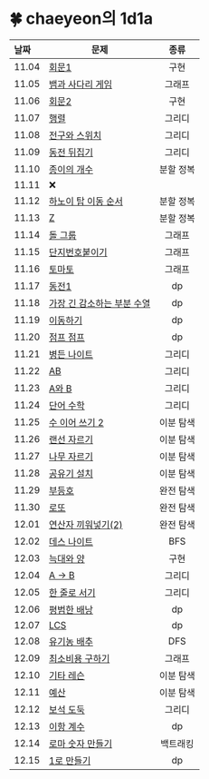 # 🍀 chaeyeon의 1d1a

| 날짜    | 문제                                                                                                                                                                                                                                                                                                   |  종류  |
|:------|------------------------------------------------------------------------------------------------------------------------------------------------------------------------------------------------------------------------------------------------------------------------------------------------------|:----:|
| 11.04 | [회문1](https://swexpertacademy.com/main/code/problem/problemDetail.do?contestProbId=AV14QpAaAAwCFAYi&categoryId=AV14QpAaAAwCFAYi&categoryType=CODE&problemTitle=%ED%9A%8C%EB%AC%B81&orderBy=FIRST_REG_DATETIME&selectCodeLang=ALL&select-1=&pageSize=10&pageIndex=1)                                  |  구현  |
| 11.05 | [뱀과 사다리 게임](https://www.acmicpc.net/problem/16928)                                                                                                                                                                                                                                                   |  그래프 |
| 11.06 | [회문2](https://swexpertacademy.com/main/code/problem/problemDetail.do?problemLevel=3&contestProbId=AV14Rq5aABUCFAYi&categoryId=AV14Rq5aABUCFAYi&categoryType=CODE&problemTitle=s%2Fw+%EB%AC%B8%EC%A0%9C%ED%95%B4%EA%B2%B0&orderBy=SUBMIT_COUNT&selectCodeLang=ALL&select-1=3&pageSize=10&pageIndex=1) |  구현  |
| 11.07 | [행렬](https://www.acmicpc.net/problem/1080)                                                                                                                                                                                                                                                           |  그리디 |
| 11.08 | [전구와 스위치](https://www.acmicpc.net/problem/2138)                                                                                                                                                                                                                                                      |  그리디 |
| 11.09 | [동전 뒤집기](https://www.acmicpc.net/problem/1285)                                                                                                                                                                                                                                                       |  그리디 |
| 11.10 | [종이의 개수](https://www.acmicpc.net/problem/1780)                                                                                                                                                                                                                                                       | 분할 정복 |
| 11.11 | ❌                                                                                                                                                                                                                                                                                                    |
| 11.12 | [하노이 탑 이동 순서](https://www.acmicpc.net/problem/11729)                                                                                                                                                                                                                                                 | 분할 정복 |
| 11.13 | [Z](https://www.acmicpc.net/problem/1074)                                                                                                                                                                                                                                                            | 분할 정복 |
| 11.14 | [돌 그룹](https://www.acmicpc.net/problem/12886)                                                                                                                                                                                                                                                        |  그래프 |
| 11.15 | [단지번호붙이기](https://www.acmicpc.net/problem/2667)                                                                                                                                                                                                                                                      |  그래프 |
| 11.16 | [토마토](https://www.acmicpc.net/problem/7569)                                                                                                                                                                                                                                                          |  그래프 |
| 11.17 | [동전1](https://www.acmicpc.net/problem/2293)                                                                                                                                                                                                                                                          |  dp  |
| 11.18 | [가장 긴 감소하는 부분 수열](https://www.acmicpc.net/problem/11722)                                                                                                                                                                                                                                             |  dp  |
| 11.19 | [이동하기](https://www.acmicpc.net/problem/11048)                                                                                                                                                                                                                                                        |  dp  |
| 11.20 | [점프 점프](https://www.acmicpc.net/problem/11060)                                                                                                                                                                                                                                                       |  dp  |
| 11.21 | [병든 나이트](https://www.acmicpc.net/problem/1783)                                                                                                                                                                                                                                                       |  그리디 |
| 11.22 | [AB](https://www.acmicpc.net/problem/12970)                                                                                                                                                                                                                                                          |  그리디 |
| 11.23 | [A와 B](https://www.acmicpc.net/problem/12904)                                                                                                                                                                                                                                                        |  그리디 |
| 11.24 | [단어 수학](https://www.acmicpc.net/problem/1339)                                                                                                                                                                                                                                                        |  그리디 |
| 11.25 | [수 이어 쓰기 2](https://www.acmicpc.net/problem/1790)                                                                                                                                                                                                                                                    | 이분 탐색 |
| 11.26 | [랜선 자르기](https://www.acmicpc.net/problem/1654)                                                                                                                                                                                                                                                       | 이분 탐색 |
| 11.27 | [나무 자르기](https://www.acmicpc.net/problem/2805)                                                                                                                                                                                                                                                       | 이분 탐색 |
| 11.28 | [공유기 설치](https://www.acmicpc.net/problem/2110)                                                                                                                                                                                                                                                       | 이분 탐색 |
| 11.29 | [부등호](https://www.acmicpc.net/problem/2529)                                                                                                                                                                                                                                                          | 완전 탐색 |
| 11.30 | [로또](https://www.acmicpc.net/problem/6603)                                                                                                                                                                                                                                                           | 완전 탐색 |
| 12.01 | [연산자 끼워넣기(2)](https://www.acmicpc.net/problem/15658)                                                                                                                                                                                                                                                 | 완전 탐색 |
| 12.02 | [데스 나이트](https://www.acmicpc.net/problem/16948)                                                                                                                                                                                                                                                      |  BFS |
| 12.03 | [늑대와 양](https://www.acmicpc.net/problem/16956)                                                                                                                                                                                                                                                       |  구현  |
| 12.04 | [A -> B](https://www.acmicpc.net/problem/16953)                                                                                                                                                                                                                                                      |  그리디 |
| 12.05 | [한 줄로 서기](https://www.acmicpc.net/problem/1138)                                                                                                                                                                                                                                                      |  그리디 |
| 12.06 | [평범한 배낭](https://www.acmicpc.net/problem/12865)                                                                                                                                                                                                                                                      |  dp  |
| 12.07 | [LCS](https://www.acmicpc.net/problem/9251)                                                                                                                                                                                                                                                          |  dp  |
| 12.08 | [유기농 배추](https://www.acmicpc.net/problem/1012)                                                                                                                                                                                                                                                       |  DFS |
| 12.09 | [최소비용 구하기](https://www.acmicpc.net/problem/1916)                                                                                                                                                                                                                                                     |  그래프 |
| 12.10 | [기타 레슨](https://www.acmicpc.net/problem/2343)                                                                                                                                                                                                                                                        | 이분 탐색 |
| 12.11 | [예산](https://www.acmicpc.net/problem/2512)                                                                                                                                                                                                                                                           | 이분 탐색 |
| 12.12 | [보석 도둑](https://www.acmicpc.net/problem/1202)                                                                                                                                                                                                                                                        |  그리디 |
| 12.13 | [이항 계수](https://www.acmicpc.net/problem/11051)                                                                                                                                                                                                                                                       |  dp  |
| 12.14 | [로마 숫자 만들기](https://www.acmicpc.net/problem/16922)                                                                                                                                                                                                                                                   | 백트래킹 |
| 12.15 | [1로 만들기](https://www.acmicpc.net/problem/1463)                                                                                                                                                                                                                                                       |  dp  |
